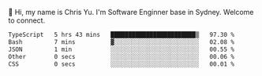 👋 Hi, my name is Chris Yu. I'm Software Enginner base in Sydney. Welcome to connect.

<!--START_SECTION:waka-->

```txt
TypeScript   5 hrs 43 mins   ████████████████████████▒   97.30 %
Bash         7 mins          ▓░░░░░░░░░░░░░░░░░░░░░░░░   02.08 %
JSON         1 min           ░░░░░░░░░░░░░░░░░░░░░░░░░   00.55 %
Other        0 secs          ░░░░░░░░░░░░░░░░░░░░░░░░░   00.06 %
CSS          0 secs          ░░░░░░░░░░░░░░░░░░░░░░░░░   00.01 %
```

<!--END_SECTION:waka-->
